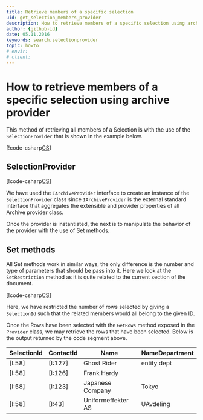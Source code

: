 ```yaml
---
title: Retrieve members of a specific selection
uid: get_selection_members_provider
description: How to retrieve members of a specific selection using archive provider
author: {github-id}
date: 05.11.2016
keywords: search,selectionprovider
topic: howto
# envir:
# client:
---
```


# How to retrieve members of a specific selection using archive provider

This method of retrieving all members of a Selection is with the use of the `SelectionProvider` that is shown in the example below.

[!code-csharp[CS](includes/get-members-selectionprovider.cs)]

## SelectionProvider

[!code-csharp[CS](includes/get-members-selectionprovider.cs?range=7)]

We have used the `IArchiveProvider` interface to create an instance of the `SelectionProvider` class since `IArchiveProvider` is the external standard interface that aggregates the extensible and provider properties of all Archive provider class.

Once the provider is instantiated, the next is to manipulate the behavior of the provider with the use of Set methods.

## Set methods

All Set methods work in similar ways, the only difference is the number and type of parameters that should be pass into it. Here we look at the `SetRestriction` method as it is quite related to the current section of the document.

[!code-csharp[CS](includes/get-members-selectionprovider.cs?range=19)]

Here, we have restricted the number of rows selected by giving a `SelectionId` such that the related members would all belong to the given ID.

Once the Rows have been selected with the `GetRows` method exposed in the `Provider` class, we may retrieve the rows that have been selected. Below is the output returned by the code segment above.

| SelectionId | ContactId | Name | NameDepartment |
|---|---|---|---|
| [I:58] | [I:127] | Ghost Rider | entity dept |
| [I:58] | [I:126] | Frank Hardy | |
| [I:58] | [I:123] | Japanese Company | Tokyo |
| [I:58] | [I:43]  | Uniformeffekter AS | UAvdeling |
